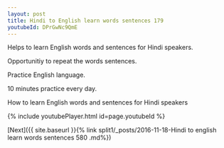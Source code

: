```yaml
---
layout: post
title: Hindi to English learn words sentences 179 
youtubeId: DPrGwNc9QmE
---
```

 
 
Helps to learn English words and sentences for Hindi speakers.

Opportunitiy to repeat the words sentences. 

Practice English language. 
 
10 minutes practice every day. 
 
How to learn English words and sentences for Hindi speakers 
 
{% include youtubePlayer.html id=page.youtubeId %}
 
 
[Next]({{ site.baseurl }}{% link  split1/_posts/2016-11-18-Hindi to english learn words sentences 580 .md%})
 
